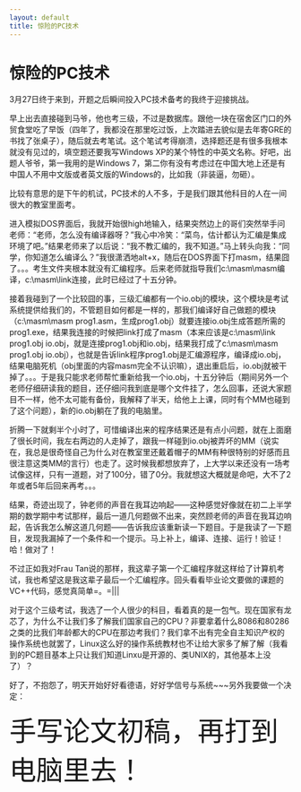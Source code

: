 ```yaml
---
layout: default
title: 惊险的PC技术
---
```

# 惊险的PC技术
3月27日终于来到，开题之后瞬间投入PC技术备考的我终于迎接挑战。

早上出去直接碰到马爷，他也考三级，不过是数据库。跟他一块在宿舍区门口的外贸食堂吃了早饭（四年了，我都没在那里吃过饭，上次踏进去貌似是去年寄GRE的书找了张桌子），随后就去考笔试。这个笔试考得崩溃，选择题还是有很多我根本就没有见过的，填空题还要我写Windows XP的某个特性的中英文名称。好吧，出题人爷爷，第一我用的是Windows 7，第二你有没有考虑过在中国大地上还是有中国人不用中文版或者英文版的Windows的，比如我（非装逼，勿砸）。

比较有意思的是下午的机试，PC技术的人不多，于是我们跟其他科目的人在一间很大的教室里面考。

进入模拟DOS界面后，我就开始很high地输入，结果突然边上的哥们突然举手问老师：“老师，怎么没有编译器呀？”我心中冷笑：“菜鸟，估计都认为汇编是集成环境了吧。”结果老师来了以后说：“我不教汇编的，我不知道。”马上转头向我：“同学，你知道怎么编译么？”我很潇洒地alt+x，随后在DOS界面下打masm，结果囧了。。。考生文件夹根本就没有汇编程序。后来老师就指导我们c:\masm\masm编译，c:\masm\link连接，此时已经过了十五分钟。

接着我碰到了一个比较囧的事，三级汇编都有一个io.obj的模块，这个模块是考试系统提供给我们的，不管题目如何都是一样的，那我们编译好自己做题的模块（c:\masm\masm prog1.asm，生成prog1.obj）就要连接io.obj生成答题所需的prog1.exe，结果我连接的时候把link打成了masm（本来应该是c:\masm\link prog1.obj io.obj，就是连接prog1.obj和io.obj，结果我打成了c:\masm\masm prog1.obj io.obj），也就是告诉link程序prog1.obj是汇编源程序，编译成io.obj，结果电脑死机（obj里面的内容masm完全不认识嘛），退出重启后，io.obj就被干掉了。。。于是我只能求老师帮忙重新给我一个io.obj，十五分钟后（期间另外一个老师仔细研读我的题目，还仔细问我到底是哪个文件挂了，怎么回事，还说大家题目不一样，他不太可能有备份，我解释了半天，给他上上课，同时有个MM也碰到了这个问题），新的io.obj躺在了我的电脑里。

折腾一下就剩半个小时了，可惜编译出来的程序结果还是有点小问题，就在上面磨了很长时间，我左右两边的人走掉了，跟我一样碰到io.obj被弄坏的MM（说实在，我总是很奇怪自己为什么对在教室里还戴着帽子的MM有种很特别的好感而且很注意这类MM的言行）也走了。这时候我都想放弃了，上大学以来还没有一场考试像这样，只有一道题，对了100分，错了0分。我就想这大概就是命吧，大不了2年或者5年后回来再考。。。

结果，奇迹出现了，钟老师的声音在我耳边响起——这种感觉好像就在初二上半学期的数学期中考试那样，最后一道几何题做不出来，突然顾老师的声音在我耳边响起，告诉我怎么解这道几何题——告诉我应该重新读一下题目。于是我读了一下题目，发现我漏掉了一个条件和一个提示。马上补上，编译、连接、运行！验证！哈！做对了！

不过正如我对Frau Tan说的那样，我这辈子第一个汇编程序就这样给了计算机考试，我也希望这是我这辈子最后一个汇编程序。回头看看毕业论文要做的课题的VC++代码，感觉真简单=。=|||

对于这个三级考试，我选了一个人很少的科目，看着真的是一包气。现在国家有龙芯了，为什么不让我们多了解我们国家自己的CPU？非要拿着什么8086和80286之类的比我们年龄都大的CPU在那边考我们？我们拿不出有完全自主知识产权的操作系统也就罢了，Linux这么好的操作系统教材也不让给大家多了解了解（我看到的PC题目基本上只让我们知道Linxu是开源的、类UNIX的，其他基本上没了）？

好了，不抱怨了，明天开始好好看德语，好好学信号与系统~~~另外我要做一个决定：

<font size="24">手写论文初稿，再打到电脑里去！</font>
